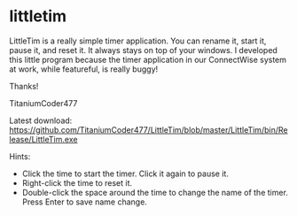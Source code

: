 # littletim
LittleTim is a really simple timer application. You can rename it, start it, pause it, and reset it. It always stays on top of your windows. I developed this little program because the timer application in our ConnectWise system at work, while featureful, is really buggy!

Thanks!

TitaniumCoder477

Latest download: https://github.com/TitaniumCoder477/LittleTim/blob/master/LittleTim/bin/Release/LittleTim.exe

Hints:
- Click the time to start the timer. Click it again to pause it.
- Right-click the time to reset it.
- Double-click the space around the time to change the name of the timer. Press Enter to save name change.
